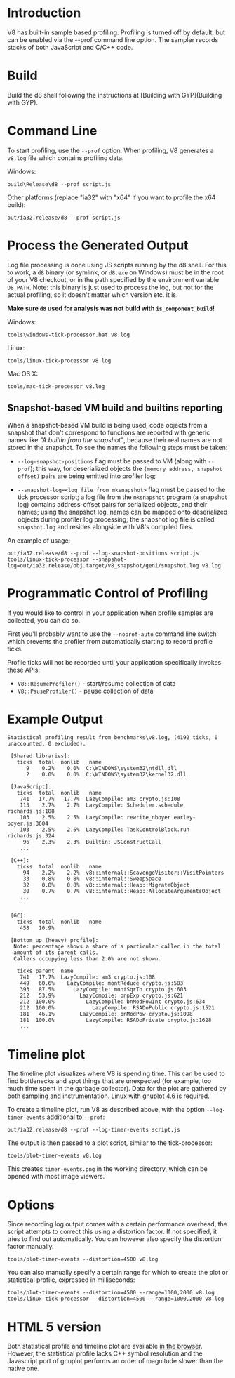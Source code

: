 # Introduction

V8 has built-in sample based profiling. Profiling is turned off by default, but can be enabled via the --prof command line option. The sampler records stacks of both JavaScript and C/C++ code.

# Build
Build the d8 shell following the instructions at [Building with GYP](Building with GYP).


# Command Line
To start profiling, use the `--prof` option.  When profiling, V8 generates a `v8.log` file which contains profiling data.

Windows:
```
build\Release\d8 --prof script.js
```

Other platforms (replace "ia32" with "x64" if you want to profile the x64 build):
```
out/ia32.release/d8 --prof script.js
```

# Process the Generated Output

Log file processing is done using JS scripts running by the d8 shell. For this to work, a `d8` binary (or symlink, or `d8.exe` on Windows) must be in the root of your V8 checkout, or in the path specified by the environment variable `D8_PATH`. Note: this binary is just used to process the log, but not for the actual profiling, so it doesn't matter which version etc. it is.

**Make sure `d8` used for analysis was not build with `is_component_build`!**

Windows:
```
tools\windows-tick-processor.bat v8.log
```

Linux:
```
tools/linux-tick-processor v8.log
```

Mac OS X:
```
tools/mac-tick-processor v8.log
```

## Snapshot-based VM build and builtins reporting

When a snapshot-based VM build is being used, code objects from a snapshot that don't correspond to functions are reported with generic names like _"A builtin from the snapshot"_, because their real names are not stored in the snapshot. To see the names the following steps must be taken:

  * `--log-snapshot-positions` flag must be passed to VM (along with `--prof`); this way, for deserialized objects the `(memory address, snapshot offset)` pairs are being emitted into profiler log;

  * `--snapshot-log=<log file from mksnapshot>` flag must be passed to the tick processor script; a log file from the `mksnapshot` program (a snapshot log) contains address-offset pairs for serialized objects, and their names; using the snapshot log, names can be mapped onto deserialized objects during profiler log processing; the snapshot log file is called `snapshot.log` and resides alongside with V8's compiled files.

An example of usage:
```
out/ia32.release/d8 --prof --log-snapshot-positions script.js
tools/linux-tick-processor --snapshot-log=out/ia32.release/obj.target/v8_snapshot/geni/snapshot.log v8.log
```

# Programmatic Control of Profiling
If you would like to control in your application when profile samples are collected, you can do so.

First you'll probably want to use the `--noprof-auto` command line switch which prevents the profiler from automatically starting to record profile ticks.

Profile ticks will not be recorded until your application specifically invokes these APIs:
  * `V8::ResumeProfiler()` - start/resume collection of data
  * `V8::PauseProfiler()` - pause collection of data

# Example Output

```
Statistical profiling result from benchmarks\v8.log, (4192 ticks, 0 unaccounted, 0 excluded).

 [Shared libraries]:
   ticks  total  nonlib   name
      9    0.2%    0.0%  C:\WINDOWS\system32\ntdll.dll
      2    0.0%    0.0%  C:\WINDOWS\system32\kernel32.dll

 [JavaScript]:
   ticks  total  nonlib   name
    741   17.7%   17.7%  LazyCompile: am3 crypto.js:108
    113    2.7%    2.7%  LazyCompile: Scheduler.schedule richards.js:188
    103    2.5%    2.5%  LazyCompile: rewrite_nboyer earley-boyer.js:3604
    103    2.5%    2.5%  LazyCompile: TaskControlBlock.run richards.js:324
     96    2.3%    2.3%  Builtin: JSConstructCall
    ...

 [C++]:
   ticks  total  nonlib   name
     94    2.2%    2.2%  v8::internal::ScavengeVisitor::VisitPointers
     33    0.8%    0.8%  v8::internal::SweepSpace
     32    0.8%    0.8%  v8::internal::Heap::MigrateObject
     30    0.7%    0.7%  v8::internal::Heap::AllocateArgumentsObject
    ...


 [GC]:
   ticks  total  nonlib   name
    458   10.9%

 [Bottom up (heavy) profile]:
  Note: percentage shows a share of a particular caller in the total
  amount of its parent calls.
  Callers occupying less than 2.0% are not shown.

   ticks parent  name
    741   17.7%  LazyCompile: am3 crypto.js:108
    449   60.6%    LazyCompile: montReduce crypto.js:583
    393   87.5%      LazyCompile: montSqrTo crypto.js:603
    212   53.9%        LazyCompile: bnpExp crypto.js:621
    212  100.0%          LazyCompile: bnModPowInt crypto.js:634
    212  100.0%            LazyCompile: RSADoPublic crypto.js:1521
    181   46.1%        LazyCompile: bnModPow crypto.js:1098
    181  100.0%          LazyCompile: RSADoPrivate crypto.js:1628
    ...
```

# Timeline plot
The timeline plot visualizes where V8 is spending time. This can be used to find bottlenecks and spot things that are unexpected (for example, too much time spent in the garbage collector). Data for the plot are gathered by both sampling and instrumentation. Linux with gnuplot 4.6 is required.

To create a timeline plot, run V8 as described above, with the option `--log-timer-events` additional to `--prof`:
```
out/ia32.release/d8 --prof --log-timer-events script.js
```

The output is then passed to a plot script, similar to the tick-processor:
```
tools/plot-timer-events v8.log
```

This creates `timer-events.png` in the working directory, which can be opened with most image viewers.

# Options
Since recording log output comes with a certain performance overhead, the script attempts to correct this using a distortion factor. If not specified, it tries to find out automatically. You can however also specify the distortion factor manually.
```
tools/plot-timer-events --distortion=4500 v8.log
```

You can also manually specify a certain range for which to create the plot or statistical profile, expressed in milliseconds:
```
tools/plot-timer-events --distortion=4500 --range=1000,2000 v8.log
tools/linux-tick-processor --distortion=4500 --range=1000,2000 v8.log
```

# HTML 5 version
Both statistical profile and timeline plot are available [in the browser](http://v8.googlecode.com/svn/branches/bleeding_edge/tools/profviz/profviz.html). However, the statistical profile lacks C++ symbol resolution and the Javascript port of gnuplot performs an order of magnitude slower than the native one.
